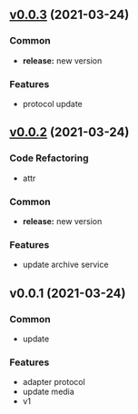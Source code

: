 
<a name="v0.0.3"></a>
## [v0.0.3](https://github.com/ArchiveLife/model/compare/v0.0.2...v0.0.3) (2021-03-24)

### Common

* **release:** new version

### Features

* protocol update


<a name="v0.0.2"></a>
## [v0.0.2](https://github.com/ArchiveLife/model/compare/v0.0.1...v0.0.2) (2021-03-24)

### Code Refactoring

* attr

### Common

* **release:** new version

### Features

* update archive service


<a name="v0.0.1"></a>
## v0.0.1 (2021-03-24)

### Common

* update

### Features

* adapter protocol
* update media
* v1

